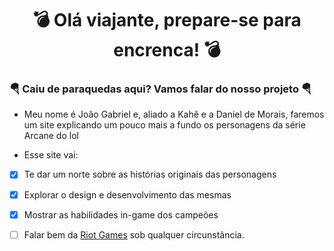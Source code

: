 <h1 align="center"> 💣 Olá viajante, prepare-se para encrenca! 💣 </h1>

### 🪂 Caiu de paraquedas aqui? Vamos falar do nosso projeto 🪂

* Meu nome é João Gabriel e, aliado a Kahê e a Daniel de Morais, faremos um site explicando um pouco mais a fundo os personagens da série Arcane do lol

* Esse site vai:

- [X] Te dar um norte sobre as histórias originais das personagens

- [X] Explorar o design e desenvolvimento das mesmas

- [X] Mostrar as habilidades in-game dos campeões

- [ ] Falar bem da [Riot Games](https://www.riotgames.com/pt-br) sob qualquer circunstância.